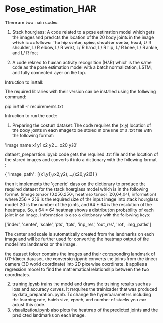 # Pose_estimation_HAR
There are two main codes:

1) Stack hourglass: A code related to a pose estimation model which gets the images and predicts the location of the 20 body joints in the image which is as follows:
The hip center, spine, shoulder center, head, L/ R shoulder, L/ R elbow, L/ R wrist, L/ R hand, L/ R hip, L/ R knee, L/ R ankle, and L/ R foot

2) A code related to human activity recognition (HAR) which is the same code as the pose estimation model with a batch normalization, LSTM, and fully connected layer on the top.

Intruction to install: 

The required libraries with their version can be installed using the following command:

pip install -r requirements.txt

Intruction to run the code:

1) Preparing the costum dataset: The code requires the (x,y) location of the body joints in each image to be stored in one line of a .txt file with the following format:
 
'image name x1 y1 x2 y2 ... x20 y20'

dataset_preparation.ipynb code gets the required .txt file and the location of the stored images and converts it into a dictionary with the following format : 

{ 'image_path' : [(x1,y1),(x2,y2),...,(x20,y20)] }

then it implements the 'generic' class on the dictionary to produce the required dataset for the stack hourglass model which is in the following format:
(image tensor (3,256,256), heatmap tensor (20,64,64), information)
where 256 * 256 is the required size of the input image into stack hourglass model, 20 is the number of the joints, and 64 * 64 is the resolution of the heatmaps. So, a 64 * 64 heatmap shows a distribution probability of each joint in an image. Information is also a dictionary with the following keys:

['index', 'center', 'scale', 'pts', 'tpts', 'inp_res', 'out_res', 'rot', 'img_paths']

The center and scale is automatically created from the landmarks on each image and will be further used for converting the heatmap output of the model into landmarks on the image.

the dataset folder contains the images and their coresponding landmark of UT-Kinect data set. the conversion.ipynb converts the joints from the kinect camera (3D world coordinate) into 2D pixelwise coordinate. It applies a regression model to find the mathematical relationship between the two coordinates.

2) training.ipynb trains the model and draws the training results such as loss and accuracy curves. It rerquires the trainloader that was produced by data_preparation.ipynb. To change the hyperparameters including the learning rate, batch size, epoch, and number of stacks you can adjust this code.
3) visualization.ipynb also plots the heatmap of the predicted joints and the predicted landmarks on each image. 
